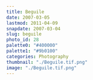 ```yaml
---
title: Beguile
date: 2007-03-05
lastmod: 2011-04-09
snapdate: 2007-03-04
slug: beguile
photo_id: 28
palette0: "#400000"
palette1: "#9b0100"
categories: Photography
thumbnail: "./Beguile.tif.png"
image: "./Beguile.tif.png"
---
```

